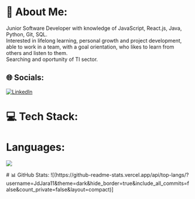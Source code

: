 # 💫 About Me:
Junior Software Developer with knowledge of JavaScript, React.js, Java, Python, Git, SQL. <br>Interested in lifelong learning, personal growth and project development, able to work in a team, with a goal orientation, who likes to learn from others and listen to them. <br>Searching and oportunity of TI sector.


## 🌐 Socials:
[![LinkedIn](https://img.shields.io/badge/LinkedIn-%230077B5.svg?logo=linkedin&logoColor=white)](https://www.linkedin.com/in/juan-david-jaramillo-dev/) 

# 💻 Tech Stack:
<h1>Languages:</h1>
<p align="left">
  <a href="https://skillicons.dev">
    <img src="https://skillicons.dev/icons?i=java,py,css,html,js" />
  </a>
</p>
# 📊 GitHub Stats:
![(https://github-readme-stats.vercel.app/api/top-langs/?username=JdJara11&theme=dark&hide_border=true&include_all_commits=false&count_private=false&layout=compact)]

